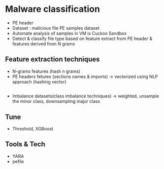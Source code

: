 # Malware classification
- PE header 
- Dataset : malicious file PE samples dataset 
- Automate analysis of samples in VM is Cuckoo Sandbox 
- Detect & classify file type based on feature extract from PE header & features derived from N grams 


## Feature extraction techniques
- N-grams features (hash n grams)
- PE headers fetures (sections names & imports) -> vectorized using NLP approach (hashing vector)


## 
- Imbalance datasets(class imbalance techniques) -> weighted, unsample the minor class, downsampling major class 

## Tune
- Threshold, XGBoost

## Tools & Tech 
- YARA 
- pefile 

